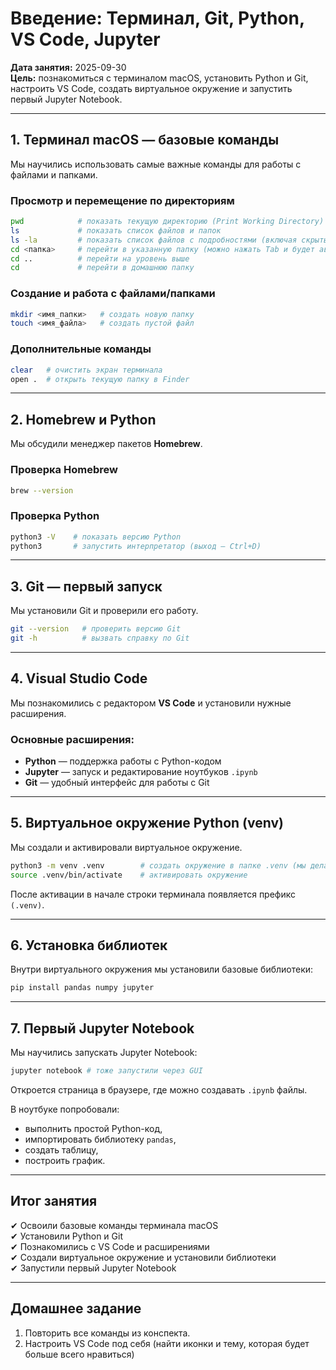 # Введение: Терминал, Git, Python, VS Code, Jupyter

**Дата занятия:** 2025-09-30  
**Цель:** познакомиться с терминалом macOS, установить Python и Git, настроить VS Code, создать виртуальное окружение и запустить первый Jupyter Notebook.

---

## 1. Терминал macOS — базовые команды

Мы научились использовать самые важные команды для работы с файлами и папками.

### Просмотр и перемещение по директориям
```bash
pwd            # показать текущую директорию (Print Working Directory)
ls             # показать список файлов и папок
ls -la         # показать список файлов с подробностями (включая скрытые)
cd <папка>     # перейти в указанную папку (можно нажать Tab и будет автозаполнение)
cd ..          # перейти на уровень выше
cd             # перейти в домашнюю папку
```

### Создание и работа с файлами/папками
```bash
mkdir <имя_папки>   # создать новую папку
touch <имя_файла>   # создать пустой файл
```

### Дополнительные команды
```bash
clear   # очистить экран терминала
open .  # открыть текущую папку в Finder
```

---

## 2. Homebrew и Python

Мы обсудили менеджер пакетов **Homebrew**.

### Проверка Homebrew
```bash
brew --version
```

### Проверка Python
```bash
python3 -V    # показать версию Python
python3       # запустить интерпретатор (выход — Ctrl+D)
```

---

## 3. Git — первый запуск

Мы установили Git и проверили его работу.

```bash
git --version   # проверить версию Git
git -h          # вызвать справку по Git
```

---

## 4. Visual Studio Code

Мы познакомились с редактором **VS Code** и установили нужные расширения.

### Основные расширения:
- **Python** — поддержка работы с Python-кодом  
- **Jupyter** — запуск и редактирование ноутбуков `.ipynb`  
- **Git** — удобный интерфейс для работы с Git  

---

## 5. Виртуальное окружение Python (venv)

Мы создали и активировали виртуальное окружение.

```bash
python3 -m venv .venv        # создать окружение в папке .venv (мы делали через GUI VS code)
source .venv/bin/activate    # активировать окружение
```

После активации в начале строки терминала появляется префикс `(.venv)`.

---

## 6. Установка библиотек

Внутри виртуального окружения мы установили базовые библиотеки:

```bash
pip install pandas numpy jupyter
```

---

## 7. Первый Jupyter Notebook

Мы научились запускать Jupyter Notebook:

```bash
jupyter notebook # тоже запустили через GUI
```

Откроется страница в браузере, где можно создавать `.ipynb` файлы.

В ноутбуке попробовали:
- выполнить простой Python-код,
- импортировать библиотеку `pandas`,
- создать таблицу,
- построить график.

---

## Итог занятия

✔ Освоили базовые команды терминала macOS  
✔ Установили Python и Git  
✔ Познакомились с VS Code и расширениями  
✔ Создали виртуальное окружение и установили библиотеки  
✔ Запустили первый Jupyter Notebook  

---

## Домашнее задание

1. Повторить все команды из конспекта.
2. Настроить VS Code под себя (найти иконки и тему, которая будет больше всего нравиться)